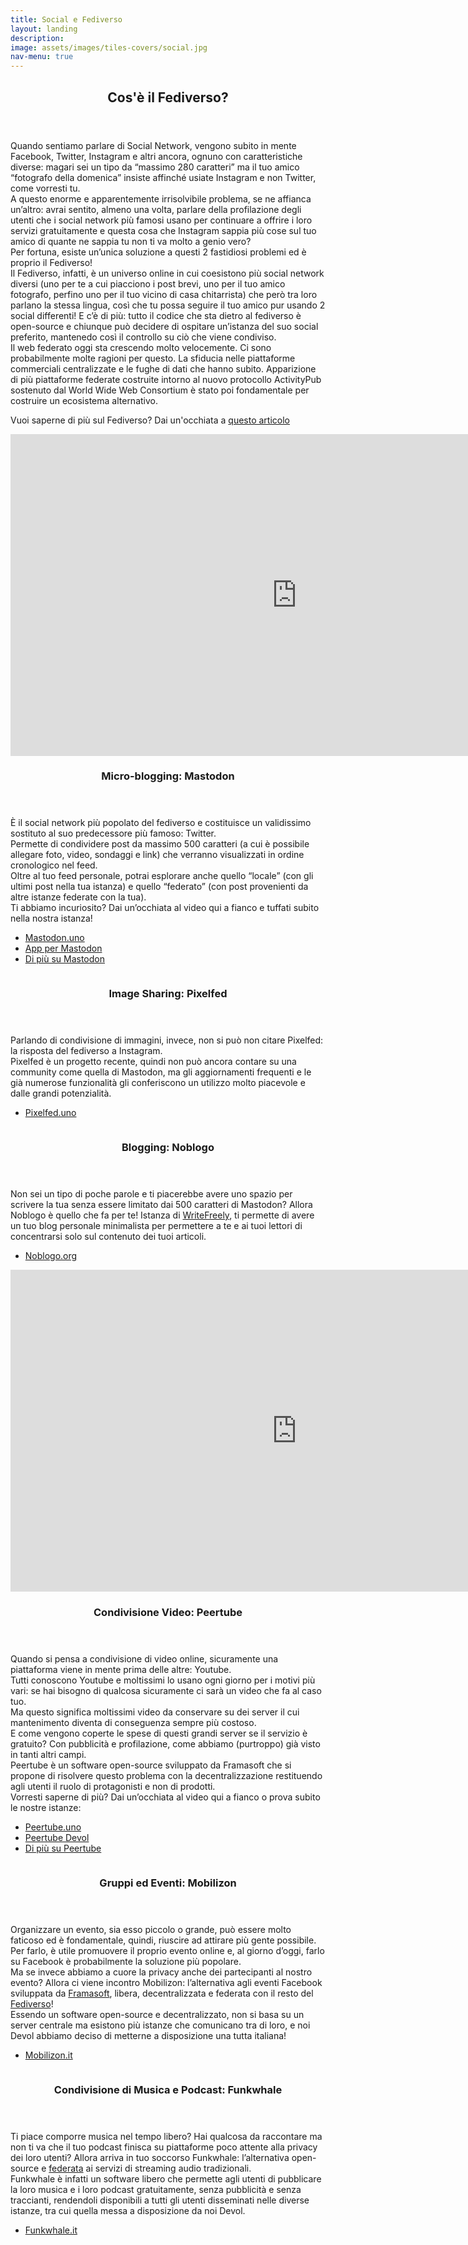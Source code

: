 ```yaml
---
title: Social e Fediverso
layout: landing
description:
image: assets/images/tiles-covers/social.jpg
nav-menu: true
---
```


<!-- Main -->
<div id="main">

<!-- One -->
<section id="one">
	<div class="inner">
		<header class="major">
			<h2>Cos'è il Fediverso?</h2>
		</header>
		<p>
		Quando sentiamo parlare di Social Network, vengono subito in mente Facebook, Twitter, Instagram e altri ancora, ognuno con caratteristiche diverse: magari sei un tipo da “massimo 280 caratteri” ma il tuo amico “fotografo della domenica” insiste affinché usiate Instagram e non Twitter, come vorresti tu.<br>
		A questo enorme e apparentemente irrisolvibile problema, se ne affianca un’altro: avrai sentito, almeno una volta, parlare della profilazione degli utenti che i social network più famosi usano per continuare a offrire i loro servizi gratuitamente e questa cosa che Instagram sappia più cose sul tuo amico di quante ne sappia tu non ti va molto a genio vero?<br>
		Per fortuna, esiste un’unica soluzione a questi 2 fastidiosi problemi ed è proprio il Fediverso!<br>
		Il Fediverso, infatti, è un universo online in cui coesistono più social network diversi (uno per te a cui piacciono i post brevi, uno per il tuo amico fotografo, perfino uno per il tuo vicino di casa chitarrista) che però tra loro parlano la stessa lingua, così che tu possa seguire il tuo amico pur usando 2 social differenti! E c’è di più: tutto il codice che sta dietro al fediverso è open-source e chiunque può decidere di ospitare un’istanza del suo social preferito, mantenedo così il controllo su ciò che viene condiviso.<br>
		Il web federato oggi sta crescendo molto velocemente. Ci sono probabilmente molte ragioni per questo. La sfiducia nelle piattaforme commerciali centralizzate e le fughe di dati che hanno subito. Apparizione di più piattaforme federate costruite intorno al nuovo protocollo ActivityPub sostenuto dal World Wide Web Consortium è stato poi fondamentale per costruire un ecosistema alternativo.
		</p>
		<p> Vuoi saperne di più sul Fediverso? Dai un'occhiata a <a href="{{ "it/fediverso" | relative_url }}>questo articolo</a></p>
	</div>
</section>

<!-- Two -->
<section id="two" class="spotlights">
	<section>
		<iframe width="916" height="515" sandbox="allow-same-origin allow-scripts allow-popups" src="https://peertube.uno/videos/embed/d3ae46fe-fd9a-448c-8c94-8fda9b73b54f?start=0s&subtitle=it" frameborder="0" allowfullscreen></iframe>
		<div class="content">
			<div class="inner">
				<header class="major">
					<h3>Micro-blogging: Mastodon</h3>
				</header>
				<p>
					È il social network più popolato del fediverso e costituisce un validissimo sostituto al suo predecessore più famoso: Twitter.<br>
					Permette di condividere post da massimo 500 caratteri (a cui è possibile allegare foto, video, sondaggi e link) che verranno visualizzati in ordine cronologico nel feed.<br>
					Oltre al tuo feed personale, potrai esplorare anche quello “locale” (con gli ultimi post nella tua istanza) e quello “federato” (con post provenienti da altre istanze federate con la tua).<br>
					Ti abbiamo incuriosito? Dai un’occhiata al video qui a fianco e tuffati subito nella nostra istanza!</p>
				<ul class="actions">
					<li><a href="https://mastodon.uno" class="button">Mastodon.uno</a></li>
					<li><a href="https://joinmastodon.org/apps" class="button">App per Mastodon</a></li>
					<li><a href="{{ "/it/mastodon" | relative_url }}" class="button">Di più su Mastodon</a></li>
				</ul>
			</div>
		</div>
	</section>
	<section>
		<img src="{{ "assets/images/logos/pixelfed.png" | relative_url }}" alt="">
		<div class="content">
			<div class="inner">
				<header class="major">
					<h3>Image Sharing: Pixelfed</h3>
				</header>
				<p>
					Parlando di condivisione di immagini, invece, non si può non citare Pixelfed: la risposta del fediverso a Instagram.<br>
					Pixelfed è un progetto recente, quindi non può ancora contare su una community come quella di Mastodon, ma gli aggiornamenti frequenti e le già numerose funzionalità gli conferiscono un utilizzo molto piacevole e dalle grandi potenzialità.</p>
				<ul class="actions">
					<li><a href="https://pixelfed.uno" class="button">Pixelfed.uno</a></li>
				</ul>
			</div>
		</div>
	</section>
	<section>
		<img src="{{ "assets/images/logos/writefreely.png" | relative_url }}" alt="">
		<div class="content">
			<div class="inner">
				<header class="major">
					<h3>Blogging: Noblogo</h3>
				</header>
				<p>
					Non sei un tipo di poche parole e ti piacerebbe avere uno spazio per scrivere la tua senza essere limitato dai 500 caratteri di Mastodon? Allora Noblogo è quello che fa per te! Istanza di <a href="https://writefreely.org">WriteFreely</a>, ti permette di avere un tuo blog personale minimalista per permettere a te e ai tuoi lettori di concentrarsi solo sul contenuto dei tuoi articoli.
				</p>
				<ul class="actions">
					<li><a href="https://noblogo.org" class="button">Noblogo.org</a></li>
				</ul>
			</div>
		</div>
	</section>
	<section>
		<iframe width="916" height="515" sandbox="allow-same-origin allow-scripts allow-popups" src="https://peertube.uno/videos/embed/c79e7ec9-40c6-4f28-bda4-ca043946a236?start=2s&subtitle=it" frameborder="0" allowfullscreen></iframe>
		<div class="content">
			<div class="inner">
				<header class="major">
					<h3>Condivisione Video: Peertube</h3>
				</header>
				<p>
					Quando si pensa a condivisione di video online, sicuramente una piattaforma viene in mente prima delle altre: Youtube.<br>
					Tutti conoscono Youtube e moltissimi lo usano ogni giorno per i motivi più vari: se hai bisogno di qualcosa sicuramente ci sarà un video che fa al caso tuo.<br>
					Ma questo significa moltissimi video da conservare su dei server il cui mantenimento diventa di conseguenza sempre più costoso.<br>
					E come vengono coperte le spese di questi grandi server se il servizio è gratuito? Con pubblicità e profilazione, come abbiamo (purtroppo) già visto in tanti altri campi.<br>
					Peertube è un software open-source sviluppato da Framasoft che si propone di risolvere questo problema con la decentralizzazione restituendo agli utenti il ruolo di protagonisti e non di prodotti.<br>
					Vorresti saperne di più? Dai un’occhiata al video qui a fianco o prova subito le nostre istanze:
				</p>
				<ul class="actions">
					<li><a href="https://peertube.uno" class="button">Peertube.uno</a></li>
					<li><a href="https://peertube.devol.it" class="button">Peertube Devol</a></li>
					<li><a href="{{ "it/peertube" | relative_url }}" class="button">Di più su Peertube</a></li>
				</ul>
			</div>
		</div>
	</section>
	<section>
    <img src="{{ "assets/images/logos/mobilizon.png" | relative_url }}" alt="">
    <div class="content">
      <div class="inner">
        <header class="major">
          <h3>Gruppi ed Eventi: Mobilizon</h3>
        </header>
        <p>Organizzare un evento, sia esso piccolo o grande, può essere molto faticoso ed è fondamentale, quindi, riuscire ad attirare più gente possibile. Per farlo, è utile promuovere il proprio evento online e, al giorno d’oggi, farlo su Facebook è probabilmente la soluzione più popolare.<br>
        Ma se invece abbiamo a cuore la privacy anche dei partecipanti al nostro evento? Allora ci viene incontro Mobilizon: l’alternativa agli eventi Facebook sviluppata da <a href="https://framasoft.org/it">Framasoft</a>, libera, decentralizzata e federata con il resto del <a href="https://devol.it/tiles/social.html">Fediverso</a>!<br>
        Essendo un software open-source e decentralizzato, non si basa su un server centrale ma esistono più istanze che comunicano tra di loro, e noi Devol abbiamo deciso di metterne a disposizione una tutta italiana!</p>
        <ul class="actions">
          <li><a href="https://mobilizon.it" class="button">Mobilizon.it</a></li>
        </ul>
      </div>
    </div>
  </section>
	<section>
		<img src="{{ "assets/images/logos/funkwhale.png" | relative_url }}" alt="">
		<div class="content">
			<div class="inner">
				<header class="major">
					<h3>Condivisione di Musica e Podcast: Funkwhale</h3>
				</header>
				<p>
					Ti piace comporre musica nel tempo libero? Hai qualcosa da raccontare ma non ti va che il tuo podcast finisca su piattaforme poco attente alla privacy dei loro utenti? Allora arriva in tuo soccorso Funkwhale: l’alternativa open-source e <a href="https://devol.it/tiles/social.html">federata</a> ai servizi di streaming audio tradizionali.<br>
					Funkwhale è infatti un software libero che permette agli utenti di pubblicare la loro musica e i loro podcast gratuitamente, senza pubblicità e senza traccianti, rendendoli disponibili a tutti gli utenti disseminati nelle diverse istanze, tra cui quella messa a disposizione da noi Devol.
				</p>
				<ul class="actions">
					<li><a href="https://funkwhale.it" class="button">Funkwhale.it</a></li>
				</ul>
			</div>
		</div>
	</section>
</section>

</div>
